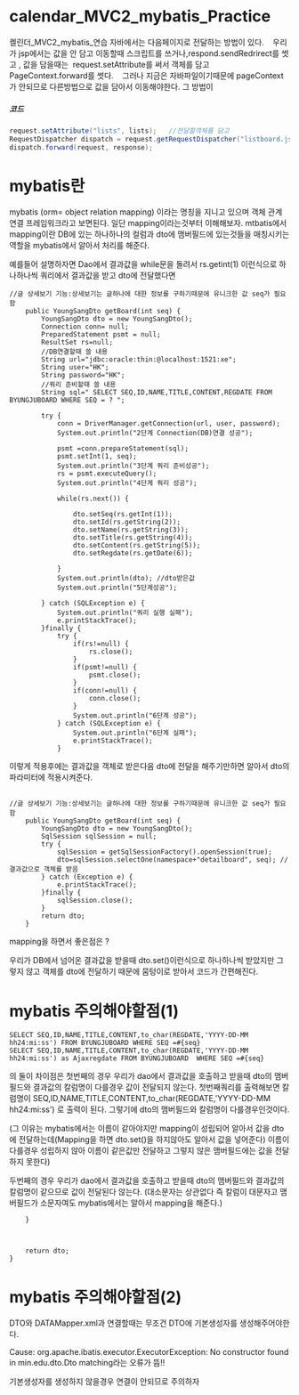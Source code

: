 ﻿# calendar_MVC2_mybatis_Practice
켈린더_MVC2_mybatis_연습
자바에서는 다음페이지로 전달하는 방법이 있다.   
우리가 jsp에서는 값을 안 담고 이동할때 스크립트를 쓰거나,respond.sendRedrirect를 썻고 , 값을 담을때는  request.setAttribute를 써서 객체를 담고 PageContext.forward를 썻다.   
그러나 지금은 자바파일이기때문에 pageContext가 안되므로 다른방법으로 값을 담아서 이동해야한다. 
그 방법이         

##### 코드
```java
request.setAttribute("lists", lists);   //전달할객체를 담고
RequestDispatcher dispatch = request.getRequestDispatcher("listboard.jsp");  //getRequestDispatcher("url") 
dispatch.forward(request, response);

```

# mybatis란
mybatis (orm= object relation mapping) 이라는 명칭을 지니고 있으며 객체 관계 연결 프레임워크라고 보면된다.
일단 mapping이라는것부터 이해해보자. 
mtbatis에서 mapping이란 DB에 있는 하나하나의 컬럼과 dto에 맴버필드에 있는것들을 매칭시키는 역할을 mybatis에서 알아서
처리를 해준다.

예를들어 설명하자면 Dao에서 결과값을  while문을 돌려서 
rs.getint(1) 이런식으로 하나하나씩 쿼리에서 결과값을 받고 dto에 전달했다면

```mybatis 적용전
//글 상세보기 기능:상세보기는 글하나에 대한 정보를 구하기때문에 유니크한 값 seq가 필요함	
	public YoungSangDto getBoard(int seq) {
		YoungSangDto dto = new YoungSangDto();
		Connection conn= null;
		PreparedStatement psmt = null;
		ResultSet rs=null;
		//DB연결할때 쓸 내용
		String url="jdbc:oracle:thin:@localhost:1521:xe";
		String user="HK";
		String password="HK";
		//쿼리 준비할때 쓸 내용
		String sql=" SELECT SEQ,ID,NAME,TITLE,CONTENT,REGDATE FROM BYUNGJUBOARD WHERE SEQ = ? ";
		
		try {
			conn = DriverManager.getConnection(url, user, password);
			System.out.println("2단계 Connection(DB)연결 성공");
			
			psmt =conn.prepareStatement(sql);
			psmt.setInt(1, seq);
			System.out.println("3단계 쿼리 준비성공");
			rs = psmt.executeQuery();
			System.out.println("4단계 쿼리 성공");
			
			while(rs.next()) {
				
				dto.setSeq(rs.getInt(1));
				dto.setId(rs.getString(2));
				dto.setName(rs.getString(3));
				dto.setTitle(rs.getString(4));
				dto.setContent(rs.getString(5));
				dto.setRegdate(rs.getDate(6));
				
			}
			System.out.println(dto); //dto받은값
			System.out.println("5단계성공");
								
		} catch (SQLException e) {
			System.out.println("쿼리 실행 실패");
			e.printStackTrace();
		}finally {
			try {
				if(rs!=null) {
					rs.close();
				}
				if(psmt!=null) {
					psmt.close();
				}
				if(conn!=null) {
					conn.close();
				}
				System.out.println("6단계 성공");
			} catch (SQLException e) {
				System.out.println("6단계 실패");
				e.printStackTrace();
			}
```

이렇게 적용후에는 결과값을 객체로 받은다음 dto에 전달을 해주기만하면 알아서 dto의 파라미터에 적용시켜준다. 

```mybatis 적용후

//글 상세보기 기능:상세보기는 글하나에 대한 정보를 구하기때문에 유니크한 값 seq가 필요함	
	public YoungSangDto getBoard(int seq) {
		YoungSangDto dto = new YoungSangDto();
		SqlSession sqlSession = null;
		try {
			sqlSession = getSqlSessionFactory().openSession(true);
			dto=sqlSession.selectOne(namespace+"detailboard", seq); //결과값으로 객체를 받음
		} catch (Exception e) {
			e.printStackTrace();
		}finally {
			sqlSession.close();
		}
		return dto;
	}

```

mapping을 하면서 좋은점은 ? 

우리가 DB에서 넘어온 결과값을 받을때 dto.set()이런식으로 하나하나씩 받았지만 그렇지 않고 객체를 dto에 전달하기 때문에 
뭄텅이로 받아서 코드가 간편해진다.

# mybatis 주의해야할점(1)
````
SELECT SEQ,ID,NAME,TITLE,CONTENT,to_char(REGDATE,'YYYY-DD-MM hh24:mi:ss') FROM BYUNGJUBOARD WHERE SEQ =#{seq}
SELECT SEQ,ID,NAME,TITLE,CONTENT,to_char(REGDATE,'YYYY-DD-MM hh24:mi:ss') as Ajaxregdate FROM BYUNGJUBOARD  WHERE SEQ =#{seq}
````
의 둘이 차이점은 
첫번째의 경우 우리가 dao에서 결과값을 호출하고 받을때 dto의 맴버필드와 결과값의 칼럼명이 다를경우 값이 전달되지 않는다.
첫번째쿼리를 출력해보면 칼럼명이  SEQ,ID,NAME,TITLE,CONTENT,to_char(REGDATE,'YYYY-DD-MM hh24:mi:ss') 로 출력이 된다.
그렇기에 dto의 맴버필드와 칼럼명이 다를경우인것이다.

(그 이유는 mybatis에서는 이름이 같아야지만 mapping이 성립되어 알아서 값을 dto에 전달하는데(Mapping을 하면 dto.set()을 하지않아도 알아서 값을 넣어준다)
이름이 다를경우 성립하지 않아 이름이 같은값만 전달하고 그렇지 않은 맴버필드에는 값을 전달하지 못한다) 

두번째의 경우 우리가 dao에서 결과값을 호출하고 받을때 dto의 맴버필드와 결과값의 칼럼명이 같으므로 값이 전달된다 않는다.
(대소문자는 상관없다 즉 칼럼이 대문자고 맴버필드가 소문자여도 mybatis에서는 알아서 mapping을 해준다.)


			
		}
		
		
		
		return dto;
	}

# mybatis 주의해야할점(2)

DTO와 DATAMapper.xml과 연결할때는 무조건 DTO에 기본생성자를 생성해주어야한다.

Cause: org.apache.ibatis.executor.ExecutorException: No constructor found in min.edu.dto.Dto matching라는 오류가 뜸!!

기본생성자를 생성하지 않을경우 연결이 안되므로 주의하자


